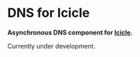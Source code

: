 # DNS for Icicle

**Asynchronous DNS component for [Icicle](//github.com/icicleio/Icicle).**

Currently under development.
